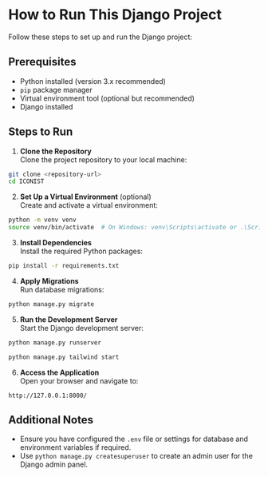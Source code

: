 # How to Run This Django Project

Follow these steps to set up and run the Django project:

## Prerequisites

- Python installed (version 3.x recommended)
- `pip` package manager
- Virtual environment tool (optional but recommended)
- Django installed

## Steps to Run

1. **Clone the Repository**  
   Clone the project repository to your local machine:

```bash
git clone <repository-url>
cd ICONIST
```

2. **Set Up a Virtual Environment** (optional)  
   Create and activate a virtual environment:

```bash
python -m venv venv
source venv/bin/activate  # On Windows: venv\Scripts\activate or .\Scripts\activate
```

3. **Install Dependencies**  
   Install the required Python packages:

```bash
pip install -r requirements.txt
```

4. **Apply Migrations**  
   Run database migrations:

```bash
python manage.py migrate
```

5. **Run the Development Server**  
   Start the Django development server:

```bash
python manage.py runserver
```

```bash
python manage.py tailwind start
```

6. **Access the Application**  
   Open your browser and navigate to:

```
http://127.0.0.1:8000/
```

## Additional Notes

- Ensure you have configured the `.env` file or settings for database and environment variables if required.
- Use `python manage.py createsuperuser` to create an admin user for the Django admin panel.
